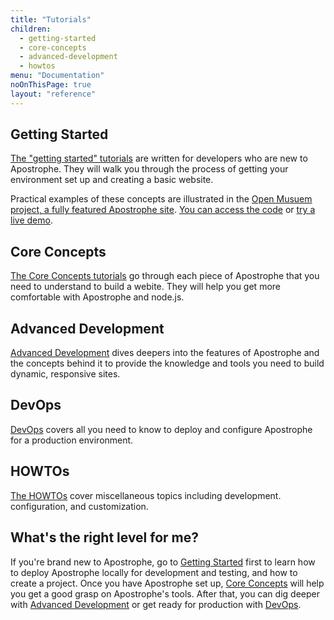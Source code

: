 ```yaml
---
title: "Tutorials"
children:
  - getting-started
  - core-concepts
  - advanced-development
  - howtos
menu: "Documentation"
noOnThisPage: true
layout: "reference"
---
```


## Getting Started

[The "getting started" tutorials](getting-started) are written for developers who are new to Apostrophe. They will walk you through the process of getting your environment set up and creating a basic website.

Practical examples of these concepts are illustrated in the [Open Musuem project, a fully featured Apostrophe site](https://github.com/apostrophecms/apostrophe-open-museum). [You can access the code](https://github.com/apostrophecms/apostrophe-open-museum) or [try a live demo](http://demo.apostrophecms.org).

## Core Concepts

[The Core Concepts tutorials](core-concepts) go through each piece of Apostrophe that you need to understand to build a webite.  They will help you get more comfortable with Apostrophe and node.js.

## Advanced Development

[Advanced Development](advanced-developments) dives deepers into the features of Apostrophe and the concepts behind it to provide the knowledge and tools you need to build dynamic, responsive sites.

## DevOps

[DevOps](devops) covers all you need to know to deploy and configure Apostrophe for a production environment.


## HOWTOs

[The HOWTOs](howtos) cover miscellaneous topics including development. configuration, and customization.

## What's the right level for me?

If you're brand new to Apostrophe, go to [Getting Started](getting-started) first to learn how to deploy Apostrophe locally for development and testing, and how to create a project. Once you have Apostrophe set up, [Core Concepts](core-concepts) will help you get a good grasp on Apostrophe's tools. After that, you can dig deeper with [Advanced Development](advanced-development) or get ready for production with [DevOps](devops).
